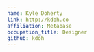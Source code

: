 ```yaml
---
name: Kyle Doherty
link: http://kdoh.co
affiliation: Metabase
occupation_title: Designer
github: kdoh
---
```

